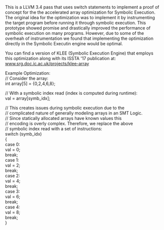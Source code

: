 This is a LLVM 3.4 pass that uses switch statements to implement a
proof of concept for the the accelerated array optimization for
Symbolic Execution. The original idea for the optimization was
to implement it by instrumenting the target program before
running it through symbolic execution. This prototype showed
promise and drastically improved the performance of symbolic
execution on many programs. However, due to some of the overheah
of instrumentation we found that implementing the optimization
directly in the Symbolic Executin engine would be optimal.

You can find a version of KLEE (Symbolic Execution Engine) that
employs this optimization along with its ISSTA '17 publication
at: www.srg.doc.ic.ac.uk/projects/klee-array

Example Optimization:  
// Consider the array:   
int array[5] = {0,2,4,6,8};  

// With a symbolic index read (index is computed during runtime):  
val = array[symb_idx];  

// This creates issues during symbolic execution due to the   
// complicated nature of generally modeling arrays in an SMT Logic.  
// Since statically allocated arrays have known values this   
// encoding is overly complex. Therefore, we replace the above   
// symbolic index read with a set of instructions:  
switch (symb_idx)  
{  
	case 0:  
		val = 0;  
		break;  
	case 1:  
		val = 2;  
		break;  
	case 2:  
		val = 4;  
		break;  
	case 3:  
		val = 6;  
		break;  
	case 4:  
		val = 8;  
		break;  
}  
